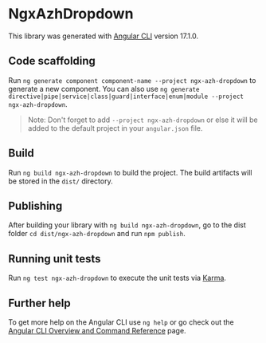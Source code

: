 # NgxAzhDropdown

This library was generated with [Angular CLI](https://github.com/angular/angular-cli) version 17.1.0.

## Code scaffolding

Run `ng generate component component-name --project ngx-azh-dropdown` to generate a new component. You can also use `ng generate directive|pipe|service|class|guard|interface|enum|module --project ngx-azh-dropdown`.
> Note: Don't forget to add `--project ngx-azh-dropdown` or else it will be added to the default project in your `angular.json` file. 

## Build

Run `ng build ngx-azh-dropdown` to build the project. The build artifacts will be stored in the `dist/` directory.

## Publishing

After building your library with `ng build ngx-azh-dropdown`, go to the dist folder `cd dist/ngx-azh-dropdown` and run `npm publish`.

## Running unit tests

Run `ng test ngx-azh-dropdown` to execute the unit tests via [Karma](https://karma-runner.github.io).

## Further help

To get more help on the Angular CLI use `ng help` or go check out the [Angular CLI Overview and Command Reference](https://angular.io/cli) page.
